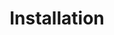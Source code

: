 ---
title: "Installation"
description: 
weight: 200
linkTitle: "Installation"
menu: 
  docs:
    parent: NGINX Gateway Fabric
---